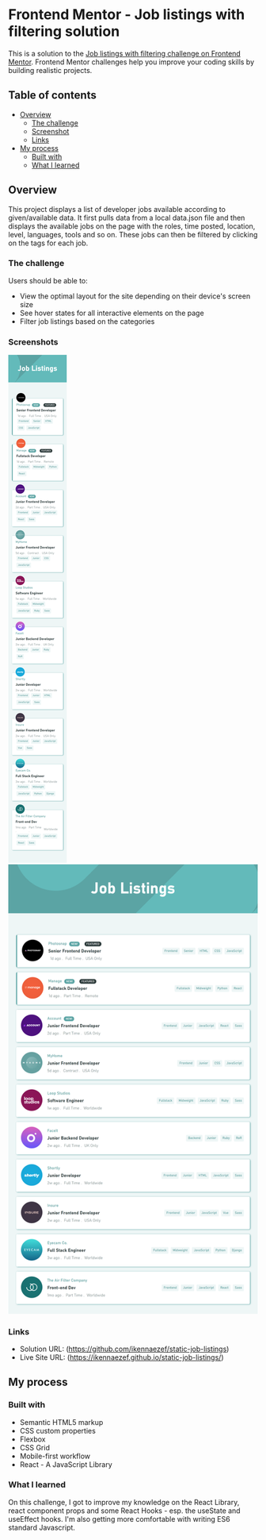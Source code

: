# Frontend Mentor - Job listings with filtering solution

This is a solution to the [Job listings with filtering challenge on Frontend Mentor](https://www.frontendmentor.io/challenges/job-listings-with-filtering-ivstIPCt). Frontend Mentor challenges help you improve your coding skills by building realistic projects. 

## Table of contents

- [Overview](#overview)
  - [The challenge](#the-challenge)
  - [Screenshot](#screenshot)
  - [Links](#links)
- [My process](#my-process)
  - [Built with](#built-with)
  - [What I learned](#what-i-learned)

  
## Overview

This project displays a list of developer jobs available according to given/available data. It first pulls data from a local data.json file and then displays the available jobs on the page with the roles, time posted, location, level, languages, tools and so on. These jobs can then be filtered by clicking on the tags for each job.

### The challenge

Users should be able to:

- View the optimal layout for the site depending on their device's screen size
- See hover states for all interactive elements on the page
- Filter job listings based on the categories

### Screenshots


![mobile screenshot](./mobile_screenshot.png)
![desktop screenshot](./desktop_screenshot.png)

### Links

- Solution URL: (https://github.com/ikennaezef/static-job-listings)
- Live Site URL: (https://ikennaezef.github.io/static-job-listings/)

## My process

### Built with

- Semantic HTML5 markup
- CSS custom properties
- Flexbox
- CSS Grid
- Mobile-first workflow
- React - A JavaScript Library

### What I learned

On this challenge, I got to improve my knowledge on the React Library, react component props and some React Hooks - esp. the useState and useEffect hooks. I'm also getting more comfortable with writing ES6 standard Javascript. 
